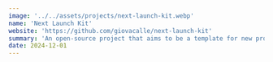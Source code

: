 ```yaml
---
image: '../../assets/projects/next-launch-kit.webp'
name: 'Next Launch Kit'
website: 'https://github.com/giovacalle/next-launch-kit'
summary: 'An open-source project that aims to be a template for new projects built with Next.js'
date: 2024-12-01
---
```


